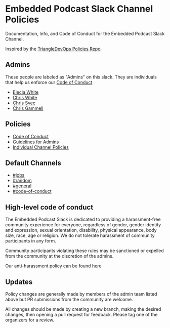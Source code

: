# Embedded Podcast Slack Channel Policies

Documentation, Info, and Code of Conduct for the Embedded Podcast Slack Channel.

Inspired by the [TriangleDevOps Policies Repo](https://github.com/TriangleDevOps/policies)

## Admins

These people are labeled as "Admins" on this slack. They are individuals that help us enforce our [Code of Conduct][conduct]

* [Elecia White](https://embeddedpodcast.slack.com/messages/@elecia/)
* [Chris White](https://embeddedpodcast.slack.com/messages/@tstoneymonster/)
* [Chris Svec](https://embeddedpodcast.slack.com/messages/@svec/)
* [Chris Gammell](https://embeddedpodcast.slack.com/messages/@swornenemy/)

## Policies

* [Code of Conduct][conduct]
* [Guidelines for Admins][conduct-organizers]
* [Individual Channel Policies][channel-policies]

## Default Channels

* [#jobs](https://embeddedpodcast.slack.com/messages/jobs/)
* [#random](https://embeddedpodcast.slack.com/messages/random/)
* [#general](https://embeddedpodcast.slack.com/messages/general/)
* [#code-of-conduct](https://embeddedpodcast.slack.com/messages/code-of-conduct/)

## High-level code of conduct

The Embedded Podcast Slack is dedicated to providing a harassment-free community experience for everyone, regardless of gender, gender identity and expression, sexual orientation, disability, physical appearance, body size, race, age or religion.  We do not tolerate harassment of community participants in any form.

Community participants violating these rules may be sanctioned or expelled from the community at the discretion of the admins.

Our anti-harassment policy can be found [here][conduct]

## Updates

Policy changes are generally made by members of the admin team listed above but PR submissions from the community are welcome.

All changes should be made by creating a new branch, making the desired changes, then opening a pull request for feedback. Please tag one of the organizers for a review.

[conduct]: code-of-conduct.md
[conduct-organizers]: conduct-organizers.md
[channel-policies]: channel-policies.md
